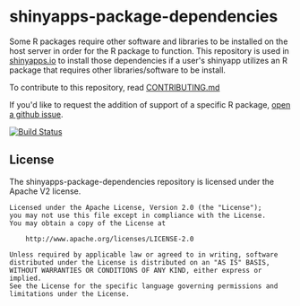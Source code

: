 shinyapps-package-dependencies
==============================

Some R packages require other software and libraries to be installed on the host server in order for the R package to function. This repository is used in [shinyapps.io](https://www.shinyapps.io/) to install those dependencies if a user's shinyapp utilizes an R package that requires other libraries/software to be install.

To contribute to this repository, read [CONTRIBUTING.md](https://github.com/rstudio/shinyapps-package-dependencies/blob/master/CONTRIBUTING.md)

If you'd like to request the addition of support of a specific R package, [open a github issue](https://github.com/rstudio/shinyapps-package-dependencies/issues).

[![Build Status](https://travis-ci.org/rstudio/shinyapps-package-dependencies.svg?branch=master)](https://travis-ci.org/rstudio/shinyapps-package-dependencies)

## License

The shinyapps-package-dependencies repository is licensed under the Apache V2 license.

```
Licensed under the Apache License, Version 2.0 (the "License");
you may not use this file except in compliance with the License.
You may obtain a copy of the License at

    http://www.apache.org/licenses/LICENSE-2.0

Unless required by applicable law or agreed to in writing, software
distributed under the License is distributed on an "AS IS" BASIS,
WITHOUT WARRANTIES OR CONDITIONS OF ANY KIND, either express or implied.
See the License for the specific language governing permissions and
limitations under the License.
```